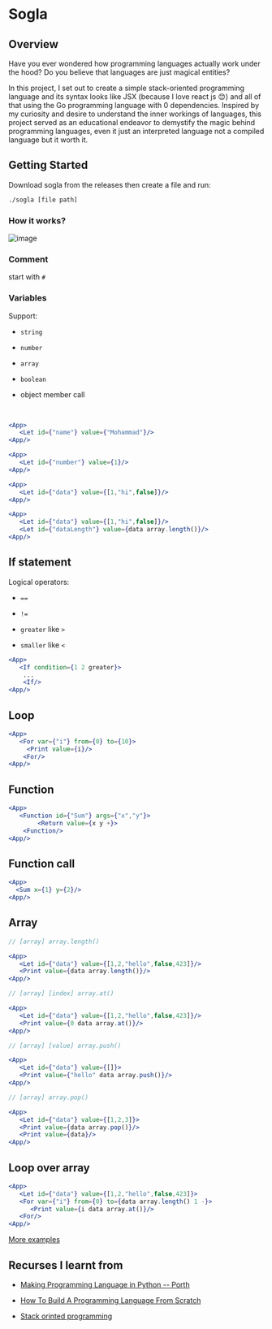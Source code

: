 # Sogla

## Overview


Have you ever wondered how programming languages actually work under the hood? Do you believe that languages are just magical entities?


In this project, I set out to create a simple stack-oriented programming language and its syntax looks like JSX (because I love react js 😊) and all of that using the Go programming language with 0 dependencies. Inspired by my curiosity and desire to understand the inner workings of languages, this project served as an educational endeavor to demystify the magic behind programming languages, even it just an interpreted language not a compiled language but it worth it.

## Getting Started
Download sogla from the releases then create a file and run:

```bash
./sogla [file path]
```

### How it works?
![image](https://github.com/Mohammad-Al-Refai/ht/assets/55941955/8afca54b-c5d1-4e18-afd0-b16b339c9e4e)

### Comment
start with `#`

### Variables

Support:

- `string`

- `number`

- `array`

- `boolean`

- object member call

</br>

```jsx
<App>
   <Let id={"name"} value={"Mohammad"}/>
<App/>

<App>
   <Let id={"number"} value={1}/>
<App/>

<App>
   <Let id={"data"} value={[1,"hi",false]}/>
<App/>

<App>
   <Let id={"data"} value={[1,"hi",false]}/>
   <Let id={"dataLength"} value={data array.length()}/>
<App/>
```

## If statement

Logical operators:

- `==`

- `!=`

- `greater` like `>`

- `smaller` like `<`

```jsx
<App>
   <If condition={1 2 greater}>
    ...
    <If/>
<App/>
```

## Loop

```jsx
<App>
   <For var={"i"} from={0} to={10}>
     <Print value={i}/>
    <For/>
<App/>
```

## Function

```jsx
<App>
   <Function id={"Sum"} args={"x","y"}>
        <Return value={x y +}>
    <Function/>
<App/>
```

## Function call

```jsx
<App>
  <Sum x={1} y={2}/>
<App/>
```

## Array

```jsx
// [array] array.length()

<App>
   <Let id={"data"} value={[1,2,"hello",false,423]}/>
   <Print value={data array.length()}/>
<App/>
```

```jsx
// [array] [index] array.at()

<App>
   <Let id={"data"} value={[1,2,"hello",false,423]}/>
   <Print value={0 data array.at()}/>
<App/>
```

```jsx
// [array] [value] array.push()

<App>
   <Let id={"data"} value={[]}>
   <Print value={"hello" data array.push()}/>
<App/>
```

```jsx
// [array] array.pop()

<App>
   <Let id={"data"} value={[1,2,3]}>
   <Print value={data array.pop()}/>
   <Print value={data}/>
<App/>

```

## Loop over array

```jsx
<App>
   <Let id={"data"} value={[1,2,"hello",false,423]}>
   <For var={"i"} from={0} to={data array.length() 1 -}>
      <Print value={i data array.at()}/>
   <For/>
<App/>
```

[More examples](https://github.com/Mohammad-Al-Refai/ht/tree/main/examples)
## Recurses I learnt from

- [Making Programming Language in Python -- Porth](https://www.youtube.com/watch?v=8QP2fDBIxjM&list=PLpM-Dvs8t0VbMZA7wW9aR3EtBqe2kinu4)

- [How To Build A Programming Language From Scratch](https://www.youtube.com/watch?v=8VB5TY1sIRo&list=PL_2VhOvlMk4UHGqYCLWc6GO8FaPl8fQTh&pp=iAQB)
  
- [Stack orinted programming](https://en.wikipedia.org/wiki/Stack-oriented_programming)
